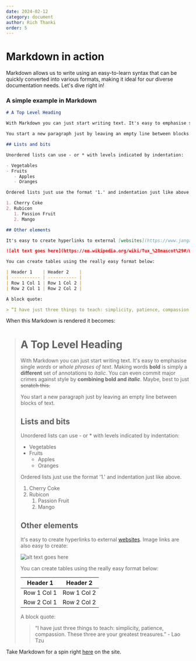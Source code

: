 ```yaml
---
date: 2024-02-12
category: document
author: Rich Thanki
order: 5
---
```


# Markdown in action

Markdown allows us to write using an easy-to-learn syntax that can be quickly converted into various formats, making it ideal for our diverse documentation needs. Let's dive right in!

### A simple example in Markdown

```markdown
# A Top Level Heading

With Markdown you can just start writing text. It's easy to emphasise single _words_ or _whole phrases of text_. Making words **bold** is simply a **different** set of annotations to _italic_. You can even commit major crimes against the spirits of style by **combining bold and _italic_**. Maybe we can just ~~scratch this.~~

You start a new paragraph just by leaving an empty line between blocks of text. 

## Lists and bits

Unordered lists can use - or * with levels indicated by indentation:

- Vegetables
- Fruits
   - Apples
   - Oranges

Ordered lists just use the format '1.' and indentation just like above.

1. Cherry Coke
2. Rubicon
   1. Passion Fruit
   2. Mango

## Other elements

It's easy to create hyperlinks to external [websites](https://www.janga.la). Image links are also easy to create:

![alt text goes here](https://en.wikipedia.org/wiki/Tux_%28mascot%29#/media/File:Tux-simple-flat-monochrome.svg "Title: Tux, the Linux logo")

You can create tables using the really easy format below:

| Header 1    | Header 2    |
| ----------- | ----------- |
| Row 1 Col 1 | Row 1 Col 2 |
| Row 2 Col 1 | Row 2 Col 2 |

A block quote:

> “I have just three things to teach: simplicity, patience, compassion. These three are your greatest treasures.” - Lao Tzu
```

When this Markdown is rendered it becomes:


> # A Top Level Heading
> 
> With Markdown you can just start writing text. It's easy to emphasise single _words_ or _whole phrases of text_. Making words **bold** is simply a **different** set of annotations to _italic_. You can even commit major crimes against style by **combining bold and _italic_**. Maybe, best to just ~~scratch this.~~
> 
> You start a new paragraph just by leaving an empty line between blocks of text. 
> 
> ## Lists and bits
> 
> Unordered lists can use - or * with levels indicated by indentation:
> 
> - Vegetables
> - Fruits
>    - Apples
>    - Oranges
> 
> Ordered lists just use the format '1.' and indentation just like above.
> 
> 1. Cherry Coke
> 2. Rubicon
>    1. Passion Fruit
>    2. Mango
> 
> ## Other elements
> 
> It's easy to create hyperlinks to external [websites](https://www.janga.la). Image links are also easy to create:
> 
> ![alt text goes here](https://en.wikipedia.org/wiki/Tux_%28mascot%29#/media/File:Tux-simple-flat-monochrome.svg "Title: Tux, the Linux logo")
> 
> You can create tables using the really easy format below:
> 
> | Header 1    | Header 2    |
> | ----------- | ----------- |
> | Row 1 Col 1 | Row 1 Col 2 |
> | Row 2 Col 1 | Row 2 Col 2 |
> 
> A block quote:
> 
> > “I have just three things to teach: simplicity, patience, compassion. These three are your greatest treasures.” - Lao Tzu
>

Take Markdown for a spin right [here](/test-markdown) on the site.